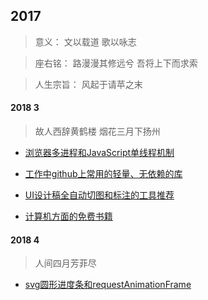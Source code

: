## 2017

> 意义：     文以载道 歌以咏志

> 座右铭：   路漫漫其修远兮 吾将上下而求索

> 人生宗旨： 风起于请苹之末 



#### 2018 3

> 故人西辞黄鹤楼 烟花三月下扬州

* [浏览器多进程和JavaScript单线程机制](https://github.com/facebook201/Blog/blob/master/201803/%E6%B5%8F%E8%A7%88%E5%99%A8%E5%A4%9A%E8%BF%9B%E7%A8%8B%E5%92%8Cjs%E7%9A%84%E5%8D%95%E7%BA%BF%E7%A8%8B%E6%9C%BA%E5%88%B6.md)

* [工作中github上常用的轻量、无依赖的库](https://github.com/jawil/blog/issues/10)
* [UI设计稿全自动切图和标注的工具推荐](https://github.com/jawil/blog/issues/11)
* [计算机方面的免费书籍](http://bestcbooks.com/)



#### 2018 4

> 人间四月芳菲尽 

* [svg圆形进度条和requestAnimationFrame]()

